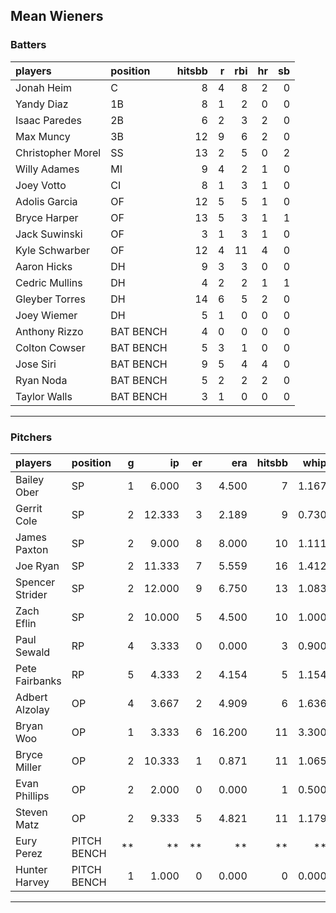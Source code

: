 ## Mean Wieners

### Batters

 
|players           |position  | hitsbb|  r| rbi| hr| sb| 
|:-----------------|:---------|------:|--:|---:|--:|--:| 
|Jonah Heim        |C         |      8|  4|   8|  2|  0| 
|Yandy Diaz        |1B        |      8|  1|   2|  0|  0| 
|Isaac Paredes     |2B        |      6|  2|   3|  2|  0| 
|Max Muncy         |3B        |     12|  9|   6|  2|  0| 
|Christopher Morel |SS        |     13|  2|   5|  0|  2| 
|Willy Adames      |MI        |      9|  4|   2|  1|  0| 
|Joey Votto        |CI        |      8|  1|   3|  1|  0| 
|Adolis Garcia     |OF        |     12|  5|   5|  1|  0| 
|Bryce Harper      |OF        |     13|  5|   3|  1|  1| 
|Jack Suwinski     |OF        |      3|  1|   3|  1|  0| 
|Kyle Schwarber    |OF        |     12|  4|  11|  4|  0| 
|Aaron Hicks       |DH        |      9|  3|   3|  0|  0| 
|Cedric Mullins    |DH        |      4|  2|   2|  1|  1| 
|Gleyber Torres    |DH        |     14|  6|   5|  2|  0| 
|Joey Wiemer       |DH        |      5|  1|   0|  0|  0| 
|Anthony Rizzo     |BAT BENCH |      4|  0|   0|  0|  0| 
|Colton Cowser     |BAT BENCH |      5|  3|   1|  0|  0| 
|Jose Siri         |BAT BENCH |      9|  5|   4|  4|  0| 
|Ryan Noda         |BAT BENCH |      5|  2|   2|  2|  0| 
|Taylor Walls      |BAT BENCH |      3|  1|   0|  0|  0| 


* * *

### Pitchers

 
|players         |position    |  g|     ip| er|    era| hitsbb|  whip| so|  w| sv| 
|:---------------|:-----------|--:|------:|--:|------:|------:|-----:|--:|--:|--:| 
|Bailey Ober     |SP          |  1|  6.000|  3|  4.500|      7| 1.167|  5|  1|  0| 
|Gerrit Cole     |SP          |  2| 12.333|  3|  2.189|      9| 0.730| 21|  0|  0| 
|James Paxton    |SP          |  2|  9.000|  8|  8.000|     10| 1.111| 11|  1|  0| 
|Joe Ryan        |SP          |  2| 11.333|  7|  5.559|     16| 1.412| 17|  1|  0| 
|Spencer Strider |SP          |  2| 12.000|  9|  6.750|     13| 1.083| 23|  0|  0| 
|Zach Eflin      |SP          |  2| 10.000|  5|  4.500|     10| 1.000|  8|  1|  0| 
|Paul Sewald     |RP          |  4|  3.333|  0|  0.000|      3| 0.900|  7|  1|  2| 
|Pete Fairbanks  |RP          |  5|  4.333|  2|  4.154|      5| 1.154|  7|  0|  2| 
|Adbert Alzolay  |OP          |  4|  3.667|  2|  4.909|      6| 1.636|  5|  0|  2| 
|Bryan Woo       |OP          |  1|  3.333|  6| 16.200|     11| 3.300|  4|  0|  0| 
|Bryce Miller    |OP          |  2| 10.333|  1|  0.871|     11| 1.065|  9|  1|  0| 
|Evan Phillips   |OP          |  2|  2.000|  0|  0.000|      1| 0.500|  2|  0|  0| 
|Steven Matz     |OP          |  2|  9.333|  5|  4.821|     11| 1.179| 10|  1|  0| 
|Eury Perez      |PITCH BENCH | **|     **| **|     **|     **|    **| **| **| **| 
|Hunter Harvey   |PITCH BENCH |  1|  1.000|  0|  0.000|      0| 0.000|  1|  0|  1| 


* * *


